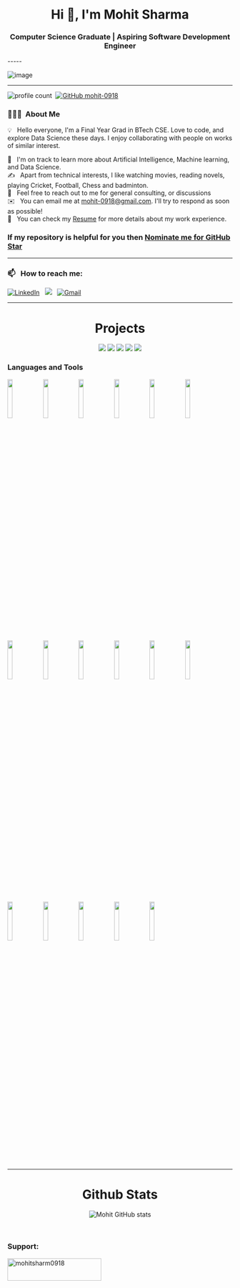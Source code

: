 <h1 align="center">Hi 👋, I'm Mohit Sharma</h1>
<h3 align="center">Computer Science Graduate | Aspiring Software Development Engineer</h3>
-----

<p align="center">
 
![image](https://user-images.githubusercontent.com/61057666/169029838-74df663d-2e62-4d77-bdff-b43f7d63f00f.png)

</p>

-----

![profile count](https://komarev.com/ghpvc/?username=mohit-0918&color=red)&nbsp;
[![GitHub mohit-0918](https://img.shields.io/github/followers/mohit-0918?label=follow&style=social)](https://github.com/mohit-0918)&nbsp;
### 👨🏻‍💻 &nbsp;About Me

💡 &nbsp; Hello everyone, I'm a Final Year Grad in BTech CSE. Love to code, and explore Data Science these days. I enjoy collaborating with people on works of similar interest. 

🌱 &nbsp; I'm on track to learn more about Artificial Intelligence, Machine learning, and Data Science.\
✍️ &nbsp; Apart from technical interests, I like watching movies, reading novels, playing Cricket, Football, Chess and badminton.\
💬 &nbsp; Feel free to reach out to me for general consulting, or discussions \
✉️ &nbsp; You can email me at mohit-0918@gmail.com. I'll try to respond as soon as possible!\
📄 &nbsp; You can check my [Resume](https://drive.google.com/file/d/1SIuwmauF0S2uDT3PHUW3gyikovq_2m1D/view?usp=sharing) for more details about my work experience.

### If my repository is helpful for you then [Nominate me for GitHub Star](https://stars.github.com/nominate/)

-----
### 📫 &nbsp; How to reach me:



<a href="www.linkedin.com/in/mohit-sharma0918"><img alt="LinkedIn" src="https://img.shields.io/badge/linkedin%20-%230077B5.svg?&style=flat&logo=linkedin&logoColor=white"/></a> &nbsp;
<a href="https://www.instagram.com/mohit.sharma.918._//"><img src="https://img.shields.io/badge/-@michael201199-E4405F?style=flat&logo=Instagram&logoColor=white"/></a> &nbsp;
<a href="mailto:mohit.sharma.2001rip@gmail.com"><img alt="Gmail" src="https://img.shields.io/badge/Gmail-D14836?style=flat&logo=gmail&logoColor=white" /></a> &nbsp;
</a> &nbsp;

-----  


<h1 align="center">Projects</h1>

</div>
<div  align="center">

 
 <img src="https://github-readme-stats.vercel.app/api/pin/?username=mohit-0918&repo=AURA&show_icons=true&theme=onedark" > 
 <img src="https://github-readme-stats.vercel.app/api/pin/?username=mohit-0918&repo=YouTube-clone&show_icons=true&theme=onedark" >
 <img src="https://github-readme-stats.vercel.app/api/pin/?username=mohit-0918&repo=RESTful&show_icons=true&theme=onedark" >
 <img src="https://github-readme-stats.vercel.app/api/pin/?username=mohit-0918&repo=Library_Management_Software&show_icons=true&theme=onedark&card_width=500"> 
 <img src="https://github-readme-stats.vercel.app/api/pin/?username=mohit-0918&repo=Google_the_Legal&show_icons=true&theme=onedark&card_length=500"> 
 
  
</div>



### Languages and Tools

<p>


<code><img width="15%" src="https://www.vectorlogo.zone/logos/java/java-ar21.svg"></code>
<code><img width="15%" src="https://www.vectorlogo.zone/logos/python/python-ar21.svg"></code>
<code><img width="15%" src="https://www.vectorlogo.zone/logos/reactjs/reactjs-ar21.svg"></code>
<code><img width="15%" src="https://www.vectorlogo.zone/logos/kaggle/kaggle-ar21.svg"></code>
<code><img width="15%" src="https://www.vectorlogo.zone/logos/numpy/numpy-ar21.svg"></code>
<code><img width="15%" src="https://www.vectorlogo.zone/logos/nodejs/nodejs-ar21.svg"></code>
<code><img width="15%" src="https://www.vectorlogo.zone/logos/w3_html5/w3_html5-ar21.svg"></code>
<code><img width="15%" src="https://www.vectorlogo.zone/logos/w3_css/w3_css-ar21.svg"></code>
<code><img width="15%" src="https://www.vectorlogo.zone/logos/javascript/javascript-horizontal.svg"></code>
<code><img width="15%" src="https://www.vectorlogo.zone/logos/getbootstrap/getbootstrap-ar21.svg"></code>
<code><img width="15%" src="https://www.vectorlogo.zone/logos/springio/springio-ar21.svg"></code>
<code><img width="15%" src="https://www.vectorlogo.zone/logos/pocoo_flask/pocoo_flask-ar21.svg"></code>
<code><img width="15%" src="https://www.vectorlogo.zone/logos/jupyter/jupyter-ar21.svg"></code>
<code><img width="15%" src="https://www.vectorlogo.zone/logos/mysql/mysql-ar21.svg"></code>
<code><img width="15%" src="https://www.vectorlogo.zone/logos/tensorflow/tensorflow-ar21.svg"></code>
<code><img width="15%" src="https://www.vectorlogo.zone/logos/git-scm/git-scm-ar21.svg"></code>
<code><img width="15%" src="https://www.vectorlogo.zone/logos/ubuntu/ubuntu-ar21.svg"></code>


-----
</p>



<h1 align="center">Github Stats</h1>

<div align="center">
  
![Mohit GitHub stats](https://github-readme-stats.vercel.app/api?username=mohit-0918&show_icons=true&theme=transparent)

</div>
 
 



<br>

<h3 align="left">Support:</h3>
<p><a href="https://www.buymeacoffee.com/mohitsharm0918"> <img align="left" src="https://cdn.buymeacoffee.com/buttons/v2/default-yellow.png" height="50" width="210" alt="mohitsharm0918" /></a></p><br><br>
